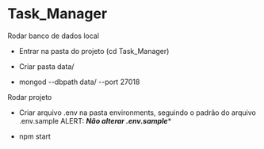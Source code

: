 # Task_Manager

Rodar banco de dados local

- Entrar na pasta do projeto (cd Task_Manager)

- Criar pasta data/

- mongod --dbpath data/ --port 27018

Rodar projeto

- Criar arquivo .env na pasta environments, seguindo o padrão do arquivo .env.sample
ALERT: ***Não alterar .env.sample****

- npm start

